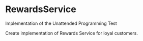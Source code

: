 # RewardsService
Implementation of the Unattended Programming Test

Create implementation of Rewards Service for loyal customers.

